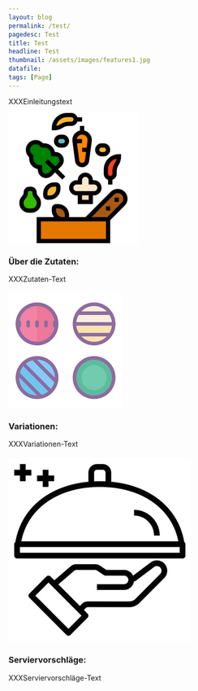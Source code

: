 ```yaml
---
layout: blog
permalink: /test/
pagedesc: Test
title: Test
headline: Test
thumbnail: /assets/images/features1.jpg
datafile: 
tags: [Page]
---
```

<!-- Einleitungstext -->
<p>
    XXXEinleitungstext
</p>
    

<!-- Zutaten> -->
<div class="row" style="margin-bottom: 20px;">
    <div class="col-12 col-lg-4">
        <img src="/assets/images/zutaten.png" alt="Zutaten" />
    </div>
    <div class="col-12 col-lg">
        <h3>Über die Zutaten:</h3>
        <p>
            XXXZutaten-Text
        </p>
    </div>
</div>

<!-- Variationen -->
<div class="row" style="margin-bottom: 20px;">
    <div class="col-12 col-lg-4">
        <img src="/assets/images/variations.png" alt="Variationen" />
    </div>
    <div class="col-12 col-lg">
        <h3>Variationen:</h3>
        <p>
            XXXVariationen-Text
        </p>
    </div>
</div>

<!-- Serviervorschläge -->
<div class="row" style="margin-bottom: 20px;">
    <div class="col-12 col-lg-4">
        <img src="/assets/images/serving-tips.jpg" alt="Variationen" />
    </div>
    <div class="col-12 col-lg">
        <h3>Serviervorschläge:</h3>
        <p>
            XXXServiervorschläge-Text
        </p>
    </div>
</div>